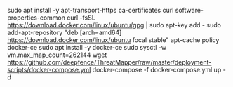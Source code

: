 
sudo apt install -y apt-transport-https ca-certificates curl software-properties-common
curl -fsSL https://download.docker.com/linux/ubuntu/gpg | sudo apt-key add -
sudo add-apt-repository "deb [arch=amd64] https://download.docker.com/linux/ubuntu focal stable"
apt-cache policy docker-ce
sudo apt install -y docker-ce
sudo sysctl -w vm.max_map_count=262144
wget https://github.com/deepfence/ThreatMapper/raw/master/deployment-scripts/docker-compose.yml
docker-compose -f docker-compose.yml up -d